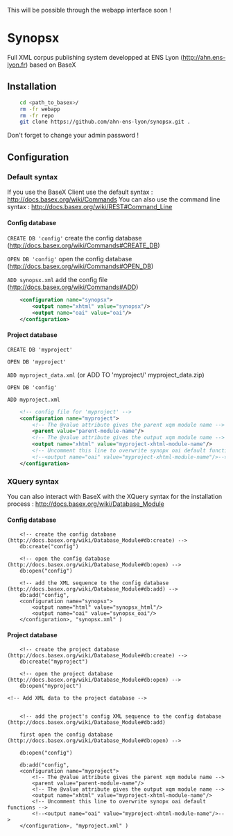 This will be possible through the webapp interface soon !

Synopsx
=======


Full XML corpus publishing system developped at ENS Lyon (http://ahn.ens-lyon.fr) based on BaseX

Installation
------------
```bash
    cd <path_to_basex>/
    rm -fr webapp
    rm -fr repo
    git clone https://github.com/ahn-ens-lyon/synopsx.git .
```

Don't forget to change your admin password !


Configuration
-------------

### Default syntax

If you use the BaseX Client use the default syntax : http://docs.basex.org/wiki/Commands
You can also use the command line syntax : http://docs.basex.org/wiki/REST#Command_Line


#### Config database

`CREATE DB 'config'` create the config database (http://docs.basex.org/wiki/Commands#CREATE_DB)

`OPEN DB 'config'` open the config database (http://docs.basex.org/wiki/Commands#OPEN_DB)

`ADD synopsx.xml` add the config file  (http://docs.basex.org/wiki/Commands#ADD)

```xml
    <configuration name="synopsx">
        <output name="xhtml" value="synopsx"/>
        <output name="oai" value="oai"/>
    </configuration>
```

#### Project database

`CREATE DB 'myproject'`

`OPEN DB 'myproject'`

`ADD myproject_data.xml` (or ADD TO 'myproject/' myproject_data.zip)

`OPEN DB 'config'`

`ADD myproject.xml`

```xml
    <!-- config file for 'myproject' -->
    <configuration name="myproject">
        <!-- The @value attribute gives the parent xqm module name -->
        <parent value="parent-module-name"/>  
        <!-- The @value attribute gives the output xqm module name -->
        <output name="xhtml" value="myproject-xhtml-module-name"/>  
        <!-- Uncomment this line to overwrite synopx oai default functions -->
        <!--<output name="oai" value="myproject-xhtml-module-name"/>-->
    </configuration>
```

### XQuery syntax

You can also interact with BaseX with the XQuery syntax for the installation process : http://docs.basex.org/wiki/Database_Module

#### Config database

```xquery
    <!-- create the config database (http://docs.basex.org/wiki/Database_Module#db:create) -->
    db:create("config")
```

```xquery
    <!-- open the config database (http://docs.basex.org/wiki/Database_Module#db:open) -->
    db:open("config")
```

```xquery
    <!-- add the XML sequence to the config database (http://docs.basex.org/wiki/Database_Module#db:add) -->
    db:add("config",
    <configuration name="synopsx">
        <output name="html" value="synopsx_html"/>
        <output name="oai" value="synopsx_oai"/>
    </configuration>, "synopsx.xml" )
```

#### Project database

```xquery
    <!-- create the project database (http://docs.basex.org/wiki/Database_Module#db:create) -->
    db:create("myproject")
```

```xquery
    <!-- open the project database (http://docs.basex.org/wiki/Database_Module#db:open) -->
    db:open("myproject")
```

```xquery
<!-- Add XML data to the project database -->


```



```xquery
    <!-- add the project's config XML sequence to the config database (http://docs.basex.org/wiki/Database_Module#db:add)

    first open the config database (http://docs.basex.org/wiki/Database_Module#db:open) -->

    db:open("config")

    db:add("config",
    <configuration name="myproject">
        <!-- The @value attribute gives the parent xqm module name -->
        <parent value="parent-module-name"/>  
        <!-- The @value attribute gives the output xqm module name -->
        <output name="xhtml" value="myproject-xhtml-module-name"/>  
        <!-- Uncomment this line to overwrite synopx oai default functions -->
        <!--<output name="oai" value="myproject-xhtml-module-name"/>-->
    </configuration>, "myproject.xml" )
```
